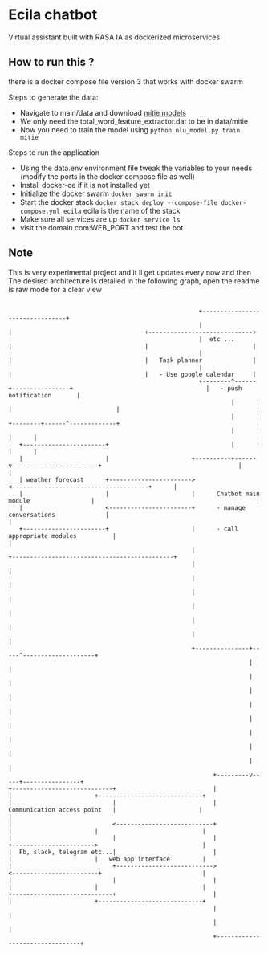 # Ecila chatbot
Virtual assistant built with RASA IA as dockerized microservices

## How to run this ?
there is a docker compose file version 3 that works with docker swarm

Steps to generate the data:
- Navigate to main/data and download [mitie models](https://github.com/mit-nlp/MITIE/releases/download/v0.4/MITIE-models-v0.2.tar.bz2)
- We only need the total_word_feature_extractor.dat to be in data/mitie
- Now you need to train the model using `python nlu_model.py train mitie`

Steps to run the application
- Using the data.env environment file tweak the variables to your needs (modify the ports in the docker compose file as well)
- Install docker-ce if it is not installed yet
- Initialize the docker swarm `docker swarm init`
- Start the docker stack `docker stack deploy --compose-file docker-compose.yml ecila` ecila is the name of the stack
- Make sure all services are up `docker service ls`
- visit the domain.com:WEB_PORT and test the bot
## Note
This is very experimental project and it ll get updates every now and then
The desired architecture is detailed in the following graph, open the readme is raw mode for a clear view
```

                                                     +--------------------------------+
                                                     |                                |                                     +-----------------------------+
                                                     |  etc ...                       |                                     |                             |
                                                     |                                |                                     |   Task planner              |
                                                     |                                |                                     |   - Use google calendar     |
                                                     +--------^------+----------------+                                     |   - push notification       |
                                                              |      |                                                      |                             |
                                                              |      |                                                      +--------+------^-------------+
                                                              |      |                                                               |      |
   +-----------------------+                                  |      |                                                               |      |
   |                       |                       +----------+------v------------------------+                                      |      |
   | weather forecast      +----------------------->                                          <--------------------------------------+      |
   |                       |                       |      Chatbot main module                 |                                             |
   |                       <-----------------------+      - manage conversations              |                                             |
   +-----------------------+                       |      - call appropriate modules          |                                             |
                                                   |                                          +---------------------------------------------+
                                                   |                                          |
                                                   |                                          |
                                                   |                                          |
                                                   |                                          |
                                                   |                                          |
                                                   |                                          |
                                                   +---------------+-----^--------------------+
                                                                   |     |
                                                                   |     |
                                                                   |     |
                                                                   |     |
                                                                   |     |
                                                                   |     |
                                                                   |     |
                                                                   |     |
                                                         +---------v-----+----------------+
+----------------------------+                           |                                |                       +-----------------------------+
|                            |                           |   Communication access point   |                       |                             |
|                            <---------------------------+                                |                       |                             |
|                            |                           |                                +----------------------->                             |
|  Fb, slack, telegram etc...|                           |                                |                       |   web app interface         |
|                            +--------------------------->                                <------------------------+                            |
|                            |                           |                                |                       |                             |
+----------------------------+                           |                                |                       +-----------------------------+
                                                         |                                |
                                                         |                                |
                                                         +--------------------------------+
```
